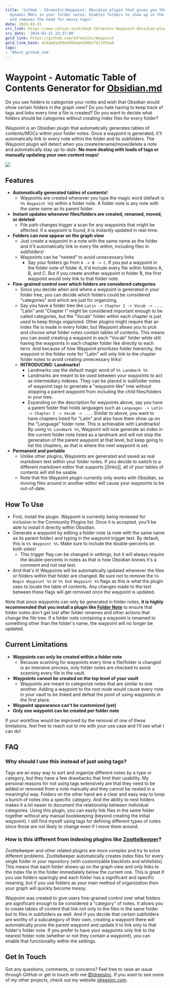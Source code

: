 ```yaml
---
title: 'GitHub - IdreesInc/Waypoint: Obsidian plugin that gives you the power to generate
  dynamic MOCs in your folder notes. Enables folders to show up in the graph view
  and removes the need for messy tags!'
date: 2024-03-31
src_link: https://www.notion.so/GitHub-IdreesInc-Waypoint-Obsidian-plugin-that-gives-you-the-power-to-generate-dynamic-MOCs-in-yo-96c7d554564f4295a27b04ac233c39bf
src_date: '2024-03-31 23:37:00'
gold_link: https://github.com/IdreesInc/Waypoint
gold_link_hash: 424abdad59ed5654a4240bcfb11455a0
tags:
- '#host_github_com'
---
```


Waypoint - Automatic Table of Contents Generator for [Obsidian.md](https://obsidian.md/)
========================================================================================


Do you use folders to categorize your notes and wish that Obsidian would show certain folders in the graph view? Do you hate having to keep track of tags and links every time a file is created? Do you want to decide what folders should be categories without creating index files for every folder?


Waypoint is an Obsidian plugin that automatically generates tables of contents/MOCs within your folder notes. Once a waypoint is generated, it'll automatically link to every note within the folder and its subfolders. The Waypoint plugin will detect when you create/rename/move/delete a note and automatically stay up-to-date. **No more dealing with loads of tags or manually updating your own content maps!**


[![](/IdreesInc/Waypoint/raw/master/images/Preview-03-30-22.gif)](/IdreesInc/Waypoint/blob/master/images/Preview-03-30-22.gif)


Features
--------


* **Automatically generated tables of contents!**
	+ Waypoints are created whenever you type the magic word (default is `%% Waypoint %%`) within a folder note. A folder note is any note with the same name as its parent folder.
* **Instant updates whenever files/folders are created, renamed, moved, or deleted**
	+ File path changes trigger a scan for any waypoints that might be affected. If a waypoint is found, it is instantly updated in real-time.
* **Folders can now appear on the graph view**
	+ Just create a waypoint in a note with the same name as the folder and it'll automatically link to every file within, including files in subfolders!
	+ Waypoints can be "nested" to avoid unnecessary links
		- Say your folders go from `A -> B -> C`. If you put a waypoint in the folder note of folder A, it'd include every file within folders A, B, and C. But if you create another waypoint in folder B, the first waypoint would only link to that folder note.
* **Fine-grained control over which folders are considered categories**
	+ Since you decide when and where a waypoint is generated in your folder tree, you can decide which folders could be considered "categories" and which are just for organizing.
	+ Say you have a folder tree like `Latin -> Chapter I -> Vocab -> ...`. "Latin" and "Chapter I" might be considered important enough to be called categories, but the "Vocab" folder within each chapter is just used to keep things organized. Other plugins might require that an index file is made in every folder, but Waypoint allows you to pick and choose what folder notes contain tables of contents. This means you can avoid creating a waypoint in each "Vocab" folder while still having the waypoints in each chapter folder like directly to each term. And because of how Waypoint prioritizes folder hierarchy, the waypoint in the folder note for "Latin" will only link to the chapter folder notes to avoid creating unnecessary links!
	+ **INTRODUCING: Landmarks!**
		- Landmarks use the default magic word of `%% Landmark %%`
		- Landmarks are meant to be used between your waypoints to act as intermediary indexes. They can be placed in subfolder notes of waypoint tags to generate a "waypoint-like" tree without stopping a parent waypoint from including the child files/folders in your tree.
		- Expanding on the description for waypoints above, say you have a parent folder that holds languages such as `Languages -> Latin -> Chapter I -> Vocab -> ...`. Similar to above, you want to have chapters listed for "Latin" and also have them show up on the "Language" folder note. This is achievable with Landmarks! By using `%% Landmark %%`, Waypoint will now generate an index in the current folder note listed as a landmark and will not stop the generation of the parent waypoint at that level, but keep going to list the chapters, as that is where the next waypoint is set.
* **Permanent and portable**
	+ Unlike other plugins, Waypoints are generated and saved as real markdown text within your folder notes. If you decide to switch to a different markdown editor that supports [[links]], all of your tables of contents will still be usable.
	+ Note that the Waypoint plugin currently only works with Obsidian, so moving files around in another editor will cause your waypoints to be out-of-date.


How To Use
----------


* First, install the plugin. Waypoint is currently being reviewed for inclusion in the Community Plugins list. Once it is accepted, you'll be able to install it directly within Obsidian.
* Generate a waypoint by editing a folder note (a note with the same name as its parent folder) and typing in the waypoint trigger text. By default, this is `%% Waypoint %%`. Make sure to include the double-percents on both sides!
	+ This trigger flag can be changed in settings, but it will always require the double-percents in notes as that is how Obsidian knows it's a comment and not real text.
* And that's it! Waypoints will be automatically updated whenever the files or folders within that folder are changed. Be sure not to remove the `%% Begin Waypoint %%` or `%% End Waypoint %%` flags as this is what the plugin uses to locate the table of contents. Any changes made to the text between these flags will get removed once the waypoint is updated.


Note that since waypoints can only be generated in folder notes, **it is highly recommended that you install a plugin like [Folder Note](https://github.com/xpgo/obsidian-folder-note-plugin)** to ensure that folder notes don't get lost after folder renames and other actions that change the file tree. If a folder note containing a waypoint is renamed to something other than the folder's name, the waypoint will no longer be updated.


Current Limitations
-------------------


* **Waypoints can only be created within a folder note**
	+ Because scanning for waypoints every time a file/folder is changed is an intensive process, only folder notes are checked to avoid scanning every file in the vault.
* **Waypoints cannot be created on the top level of your vault**
	+ Waypoints are meant to categorize notes that are similar to one another. Adding a waypoint to the root node would cause every note in your vault to be linked and defeat the point of using waypoints in the first place.
* **Waypoint appearance can't be customized (yet)**
* **Only one waypoint can be created per folder note**


If your workflow would be improved by the removal of one of these limitations, feel free to reach out to me with your use case and I'll see what I can do!


FAQ
---


### Why should I use this instead of just using tags?


Tags are an easy way to sort and organize different notes by a type or category, but they have a few drawbacks that limit their usability. My personal reasons for not using tags extensively are that they need to be added or removed from a note manually and they cannot be nested in a meaningful way. Folders on the other hand are a clear and easy way to lump a bunch of notes into a specific category. And the ability to nest folders makes it a lot easier to document the relationship between individual categories. Using this plugin, you can easily link files in the same folder together without any manual bookkeeping (beyond creating the initial waypoint). I still find myself using tags for defining different types of notes since those are not likely to change even if I move them around.


### How is this different from indexing plugins like [Zoottelkeeper](https://github.com/akosbalasko/zoottelkeeper-obsidian-plugin)?


Zoottelkeeper and other related plugins are more complex and try to solve different problems. Zoottelkeeper automatically creates index files for every single folder in your repository (with customizable blacklists and whitelists). This means that each folder shows up on the graph view and only links to the index file in the folder immediately below the current one. This is great if you use folders sparingly and each folder has a significant and specific meaning, but if you use folders as your main method of organization then your graph will quickly become messy.


Waypoint was created to give users fine-grained control over what folders are significant enough to be considered a "category" of notes. It allows you to create tables of content that link not only to the files in the same folder but to files in subfolders as well. And if you decide that certain subfolders are worthy of a subcategory of their own, creating a waypoint there will automatically prune the parent waypoint and update it to link only to that folder's folder note. If you prefer to have your waypoints only link to the nearest folder note (whether or not they contain a waypoint), you can enable that functionality within the settings.


Get In Touch
------------


Got any questions, comments, or concerns? Feel free to raise an issue through GitHub or get in touch with me [@IdreesInc](https://github.com/IdreesInc). If you want to see some of my other projects, check out my website [idreesinc.com](https://idreesinc.com/).